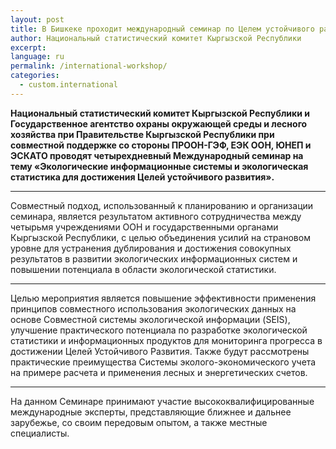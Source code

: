 ```yaml
---
layout: post
title: В Бишкеке проходит международный семинар по Целем устойчивого развития
author: Национальный статистический комитет Кыргызской Республики
excerpt:
language: ru
permalink: /international-workshop/
categories:
  - custom.international
---
```


**Национальный статистический комитет Кыргызской Республики  и Государственное агентство охраны окружающей среды и лесного хозяйства при Правительстве Кыргызской Республики при совместной поддержке со стороны ПРООН-ГЭФ, ЕЭК ООН, ЮНЕП и ЭСКАТО  проводят четырехдневный Международный семинар на тему «Экологические информационные системы и экологическая статистика для достижения Целей устойчивого развития».** 

***

Совместный подход, использованный к планированию и организации семинара, является результатом активного сотрудничества между четырьмя учреждениями ООН и государственными органами Кыргызской Республики, с целью объединения усилий на страновом уровне для устранения дублирования и достижения совокупных результатов в развитии экологических информационных систем и повышении потенциала в области экологической статистики.

***

Целью мероприятия является повышение эффективности применения принципов совместного использования экологических данных на основе Совместной системы экологической информации (SEIS), улучшение практического потенциала по разработке экологической статистики и информационных продуктов для мониторинга прогресса в достижении Целей Устойчивого Развития. Также будут рассмотрены практические преимущества Системы эколого-экономического учета на примере расчета и применения лесных и  энергетических счетов.

***
На данном Семинаре принимают участие высококвалифицированные международные эксперты, представляющие ближнее и дальнее зарубежье, со своим передовым опытом, а также местные специалисты.
